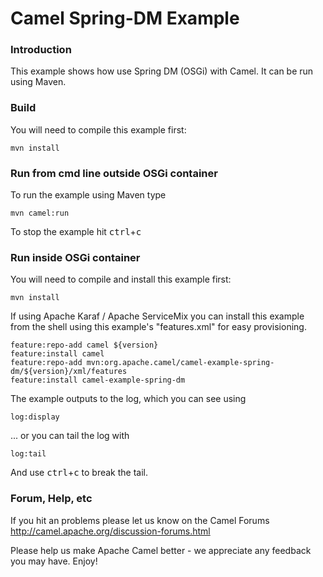 # Camel Spring-DM Example

### Introduction

This example shows how use Spring DM (OSGi) with Camel. It can be run using Maven.

### Build
You will need to compile this example first:

	mvn install

### Run from cmd line outside OSGi container
To run the example using Maven type

	mvn camel:run

To stop the example hit <kbd>ctrl</kbd>+<kbd>c</kbd>

### Run inside OSGi container
You will need to compile and install this example first:

	mvn install

If using Apache Karaf / Apache ServiceMix you can install this example
from the shell using this example's "features.xml" for easy provisioning.

	feature:repo-add camel ${version}
	feature:install camel
	feature:repo-add mvn:org.apache.camel/camel-example-spring-dm/${version}/xml/features
	feature:install camel-example-spring-dm

The example outputs to the log, which you can see using

	log:display

... or you can tail the log with

	log:tail

And use <kbd>ctrl</kbd>+<kbd>c</kbd> to break the tail.

### Forum, Help, etc

If you hit an problems please let us know on the Camel Forums
	<http://camel.apache.org/discussion-forums.html>

Please help us make Apache Camel better - we appreciate any feedback you may
have.  Enjoy!
